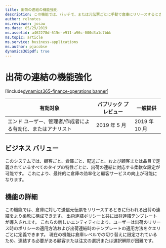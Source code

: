 ```yaml
---
title: 出荷の連結の機能強化
description: この機能では、バッチで、または元伝票ごとに手動で倉庫にリリースするときに、出荷の連結のクエリ ベースの設定が可能です。
author: relnotes
ms.reviewer: josaw
ms.date: 05/29/2019
ms.assetid: a462278d-615e-e911-a96c-000d3a1c7bbb
ms.topic: article
ms.service: business-applications
ms.author: pjacobse
dynamics365pdf: true
---
```

# <a name="consolidate-shipment-enhancements"></a>出荷の連結の機能強化
[!include[dynamics365-finance-operations banner](../includes/dynamics365-finance-operations.md)]

| 有効対象    |  パブリック プレビュー | 一般提供 | 
| ---------- | ---------- |---------- |
|エンド ユーザー、管理者/作成者による有効化、またはアナリスト|2019 年 5 月| 2019 年 10 月|


## <a name="business-value"></a>ビジネス バリュー
<!-- bv start -->
このシステムでは、顧客ごと、倉庫ごと、配送ごと、および顧客または品目で定義されているすべてのタイプの特性ごとに、出荷の連結に対応する柔軟な設定が可能です。 これにより、最終的に倉庫の効率化と顧客サービスの向上が可能になります。 
<!-- bv end -->



## <a name="feature-details"></a>機能の詳細
<!--feature detail start -->
この機能では、倉庫に対して送信元伝票をリリースするときに行われる出荷の連結をより柔軟に構成できます。 出荷連結ポリシーと共に出荷連結テンプレートが導入されます。 これらの新しいエンティティにより、ユーザーは出荷のリリース時のポリシーの適用方法および出荷連結時のテンプレートの適用方法をクエリごとに定義できます。 現在の機能は倉庫レベルでの切り替えに限定されているため、連結する必要がある顧客または注文の選択または選択解除が困難です。
<!--feature detail end -->











